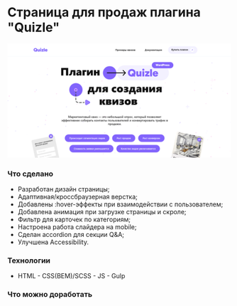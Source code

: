 # Страница для продаж плагина "Quizle"
![alt text](image.png)

### Что сделано
- Разработан дизайн страницы;
- Адаптивная/кроссбраузерная верстка;
- Добавлены :hover-эффекты при взаимодействии с пользователем;
- Добавлена анимация при загрузке страницы и скроле;
- Фильтр для карточек по категориям;
- Настроена работа слайдера на mobile;
- Сделан accordion для секции Q&A;
- Улучшена Accessibility.

  
### Технологии
  - HTML  - CSS(BEM)/SCSS - JS - Gulp

### Что можно доработать

